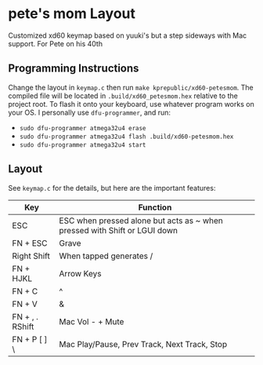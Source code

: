 # pete's mom Layout

Customized xd60 keymap based on yuuki's but a step sideways with Mac support. For Pete on his 40th

## Programming Instructions

Change the layout in `keymap.c` then run `make kprepublic/xd60-petesmom`. The compiled file will be located in `.build/xd60_petesmom.hex` relative to the project root. To flash it onto your keyboard, use whatever program works on your OS. I personally use `dfu-programmer`, and run:

* `sudo dfu-programmer atmega32u4 erase`
* `sudo dfu-programmer atmega32u4 flash .build/xd60-petesmom.hex`
* `sudo dfu-programmer atmega32u4 start`

## Layout

See `keymap.c` for the details, but here are the important features:

| Key                        | Function                           |
| -------------------------- | ---------------------------------- |
| ESC | ESC when pressed alone but acts as ~ when pressed with Shift or LGUI down |
| FN + ESC | Grave |
| Right Shift | When tapped generates / |
| FN + HJKL | Arrow Keys |
| FN + C | ^ |
| FN + V | & |
| FN + , . RShift | Mac Vol - + Mute |
| FN + P [ ] \ | Mac Play/Pause, Prev Track, Next Track, Stop |
